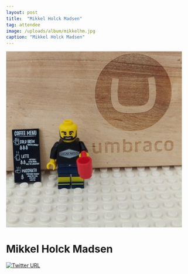 ```yaml
---
layout: post
title:  "Mikkel Holck Madsen"
tag: attendee
image: /uploads/album/mikkelhm.jpg
caption: "Mikkel Holck Madsen"
---
```


![](/uploads/album/mikkelhm.jpg)
# Mikkel Holck Madsen

[![Twitter URL](https://img.shields.io/twitter/url/https/twitter.com/mikkelhm.svg?style=social&label=Follow%20%40mikkelhm)](https://twitter.com/mikkelhm)
